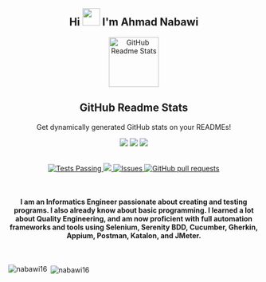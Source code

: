 <h2 align="center"> Hi
<img src="https://raw.githubusercontent.com/iampavangandhi/iampavangandhi/master/gifs/Hi.gif" width=35 />
 I'm Ahmad Nabawi
</h2>

<p align="center">
 <img width="100px" src="https://res.cloudinary.com/nabawi16/image/upload/v1594908242/logo_ccswme.svg" align="center" alt="GitHub Readme Stats" />
 <h2 align="center">GitHub Readme Stats</h2>
 <p align="center">Get dynamically generated GitHub stats on your READMEs!</p>
</p>

<div align="center">
<a href="mailto:a.nabawi16@gmail.com"> <img src="http://img.shields.io/badge/-Gmail-D14836?style=flat&logo=gmail&logoColor=white"></a>
<a href="https://www.linkedin.com/in/ahmad-nabawi-2448341b4/"><img src="http://img.shields.io/badge/-LinkedIn-%230077B5.svg?style=flat&logo=linkedin&logoColor=white"></a>
<a href="https://t.me/Nabawi16"><img src="http://img.shields.io/badge/-Telegram-2CA5E0?style=flat&logo=telegram&logoColor=white"></a>
</div>
<br />
<p align="center">
    <a href="https://github.com/nabawi16/github-readme-stats/actions">
      <img alt="Tests Passing" src="https://github.com/nabawi16/github-readme-stats/workflows/Test/badge.svg" />
    </a>
    <a href="https://codecov.io/gh/nabawi16/github-readme-stats">
      <img src="https://codecov.io/gh/nabawi16/github-readme-stats/branch/master/graph/badge.svg" />
    </a>
    <a href="https://github.com/nabawi16/github-readme-stats/issues">
      <img alt="Issues" src="https://img.shields.io/github/issues/nabawi16/github-readme-stats?color=0088ff" />
    </a>
    <a href="https://github.com/nabawi16/github-readme-stats/pulls">
      <img alt="GitHub pull requests" src="https://img.shields.io/github/issues-pr/nabawi16/github-readme-stats?color=0088ff" />
    </a>
</p>
<br/>
<h4 align="center">I am an Informatics Engineer passionate about creating and testing programs. I also already know about basic programming.
I learned a lot about Quality Engineering, and am now proficient with full automation frameworks and tools using Selenium, Serenity BDD, Cucumber, Gherkin, Appium, Postman, Katalon, and JMeter.
</h4>
<br/>

<p><img align="left" src="https://github-readme-stats.vercel.app/api/top-langs/?username=nabawi16&show_icons=true&theme=tokyonight&locale=en&layout=compact" alt="nabawi16" /></p>
<p>&nbsp;<img align="center" src="https://github-readme-stats.vercel.app/api?username=nabawi16&show_icons=true&theme=radical" alt="nabawi16" /></p>
